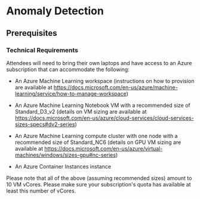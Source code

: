 # Anomaly Detection

## Prerequisites

### Technical Requirements

Attendees will need to bring their own laptops and have access to an Azure subscription that can accommodate the following:

- An Azure Machine Learning workspace (instructions on how to provision are available at https://docs.microsoft.com/en-us/azure/machine-learning/service/how-to-manage-workspace)

- An Azure Machine Learning Notebook VM with a recommended size of Standard_D3_v2 (details on VM sizing are available at https://docs.microsoft.com/en-us/azure/cloud-services/cloud-services-sizes-specs#dv2-series)

- An Azure Machine Learning compute cluster with one node with a recommended size of Standard_NC6 (details on GPU VM sizing are available at https://docs.microsoft.com/en-us/azure/virtual-machines/windows/sizes-gpu#nc-series)

- An Azure Container Instances instance

Please note that all of the above (assuming recommended sizes) amount to 10 VM vCores. Please make sure your subscription's quota has available at least this number of vCores.


